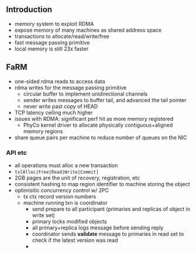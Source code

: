 ## Introduction

- memory system to exploit RDMA
- expose memory of many machines as shared address space
- transactions to allocate/read/write/free
- fast message passing primitive
- local memory is still 23x faster

## FaRM

- one-sided rdma reads to access data
- rdma writes for the message passing primitive
  - circular buffer to implement unidirectional channels
  - sender writes messages to buffer tail, and advanced the tail pointer
  - never write past copy of HEAD
- TCP latency ceiling much higher
- issues with RDMA: significant perf hit as more memory registered
  - PhyCo kernel driver to allocate physically contiguous+aligned memory regions
- share queue pairs per machine to reduce number of queues on the NIC

### API etc

- all operations must alloc a new transaction
- `tx[Alloc|Free|Read|Write|Commit]`
- 2GB pages are the unit of recovery, registration, etc
- consistent hashing to map region identifier to machine storing the object
- optimisitic concurrency control w/ 2PC
  - tx ctx record version numbers
  - machine running txn is coordinator
    - send prepare to all participant (primaries and replicas of object in write set)
    - primary locks modified objects
    - all primary+replica logs message before sending reply
    - coordinator sends **validate** message to primaries in read set to
      check if the latest version was read
    - 